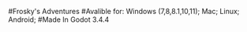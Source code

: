 #Frosky's Adventures
#Avalible for: Windows (7,8,8.1,10,11); Mac; Linux; Android;
#Made In Godot 3.4.4
